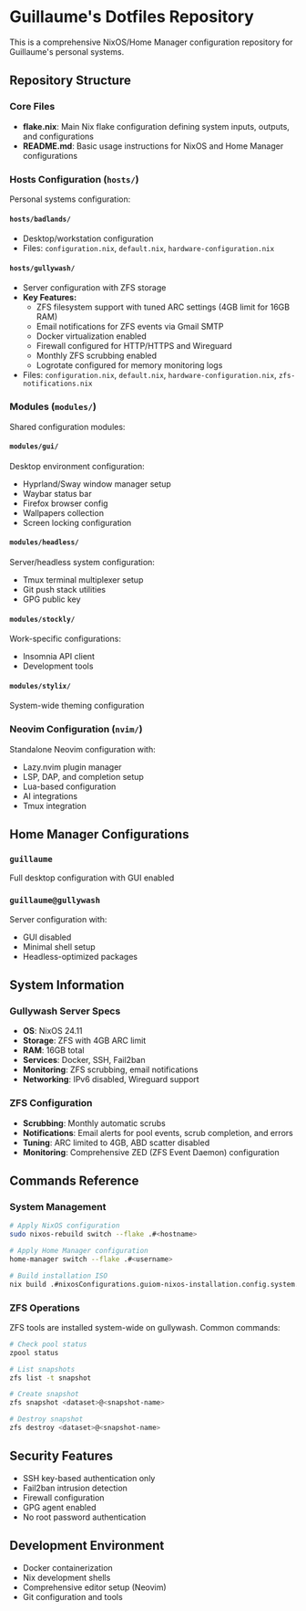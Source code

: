 # Guillaume's Dotfiles Repository

This is a comprehensive NixOS/Home Manager configuration repository for Guillaume's personal systems.

## Repository Structure

### Core Files
- **flake.nix**: Main Nix flake configuration defining system inputs, outputs, and configurations
- **README.md**: Basic usage instructions for NixOS and Home Manager configurations

### Hosts Configuration (`hosts/`)
Personal systems configuration:

#### `hosts/badlands/`
- Desktop/workstation configuration
- Files: `configuration.nix`, `default.nix`, `hardware-configuration.nix`

#### `hosts/gullywash/`
- Server configuration with ZFS storage
- **Key Features:**
  - ZFS filesystem support with tuned ARC settings (4GB limit for 16GB RAM)
  - Email notifications for ZFS events via Gmail SMTP
  - Docker virtualization enabled
  - Firewall configured for HTTP/HTTPS and Wireguard
  - Monthly ZFS scrubbing enabled
  - Logrotate configured for memory monitoring logs
- Files: `configuration.nix`, `default.nix`, `hardware-configuration.nix`, `zfs-notifications.nix`

### Modules (`modules/`)
Shared configuration modules:

#### `modules/gui/`
Desktop environment configuration:
- Hyprland/Sway window manager setup
- Waybar status bar
- Firefox browser config
- Wallpapers collection
- Screen locking configuration

#### `modules/headless/`
Server/headless system configuration:
- Tmux terminal multiplexer setup
- Git push stack utilities
- GPG public key

#### `modules/stockly/`
Work-specific configurations:
- Insomnia API client
- Development tools

#### `modules/stylix/`
System-wide theming configuration

### Neovim Configuration (`nvim/`)
Standalone Neovim configuration with:
- Lazy.nvim plugin manager
- LSP, DAP, and completion setup
- Lua-based configuration
- AI integrations
- Tmux integration

## Home Manager Configurations

### `guillaume`
Full desktop configuration with GUI enabled

### `guillaume@gullywash`
Server configuration with:
- GUI disabled
- Minimal shell setup
- Headless-optimized packages

## System Information

### Gullywash Server Specs
- **OS**: NixOS 24.11
- **Storage**: ZFS with 4GB ARC limit
- **RAM**: 16GB total
- **Services**: Docker, SSH, Fail2ban
- **Monitoring**: ZFS scrubbing, email notifications
- **Networking**: IPv6 disabled, Wireguard support

### ZFS Configuration
- **Scrubbing**: Monthly automatic scrubs
- **Notifications**: Email alerts for pool events, scrub completion, and errors
- **Tuning**: ARC limited to 4GB, ABD scatter disabled
- **Monitoring**: Comprehensive ZED (ZFS Event Daemon) configuration

## Commands Reference

### System Management
```bash
# Apply NixOS configuration
sudo nixos-rebuild switch --flake .#<hostname>

# Apply Home Manager configuration  
home-manager switch --flake .#<username>

# Build installation ISO
nix build .#nixosConfigurations.guiom-nixos-installation.config.system.build.isoImage
```

### ZFS Operations
ZFS tools are installed system-wide on gullywash. Common commands:
```bash
# Check pool status
zpool status

# List snapshots
zfs list -t snapshot

# Create snapshot
zfs snapshot <dataset>@<snapshot-name>

# Destroy snapshot
zfs destroy <dataset>@<snapshot-name>
```

## Security Features
- SSH key-based authentication only
- Fail2ban intrusion detection
- Firewall configuration
- GPG agent enabled
- No root password authentication

## Development Environment
- Docker containerization
- Nix development shells
- Comprehensive editor setup (Neovim)
- Git configuration and tools